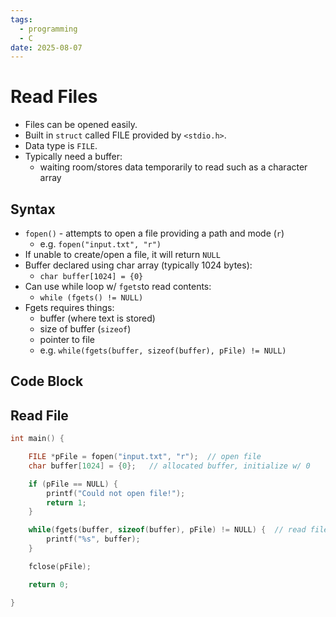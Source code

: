 ```yaml
---
tags:
  - programming
  - C
date: 2025-08-07
---
```

# Read Files

- Files can be opened easily.
- Built in `struct` called FILE provided by `<stdio.h>`.
- Data type is `FILE`.
- Typically need a buffer:
	- waiting room/stores data temporarily to read such as a character array
## Syntax

- `fopen()` - attempts to open a file providing a path and mode (`r`)
	- e.g. `fopen("input.txt", "r")`
- If unable to create/open a file, it will return `NULL`
- Buffer declared using char array (typically 1024 bytes):
	- `char buffer[1024] = {0}`
- Can use while loop w/ `fgets`to read contents:
	- `while (fgets() != NULL)`
- Fgets requires things:
	- buffer (where text is stored)
	- size of buffer (`sizeof`)
	- pointer to file
	- e.g. `while(fgets(buffer, sizeof(buffer), pFile) != NULL)`
## Code Block

## Read File

```c
int main() {

    FILE *pFile = fopen("input.txt", "r");  // open file
    char buffer[1024] = {0};   // allocated buffer, initialize w/ 0

    if (pFile == NULL) {
        printf("Could not open file!");
        return 1;
    }

    while(fgets(buffer, sizeof(buffer), pFile) != NULL) {  // read file contents
        printf("%s", buffer);
    }

    fclose(pFile);

    return 0;

}
```